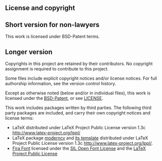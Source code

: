## License and copyright

## Short version for non-lawyers

This work is licensed under BSD-Patent terms.

## Longer version

Copyrights in this project are retained by their contributors. No
copyright assignment is required to contribute to this project.

Some files include explicit copyright notices and/or license notices.
For full authorship information, see the version control history.

Except as otherwise noted (below and/or in individual files), this work is
licensed under the [BSD-Patent](https://opensource.org/licenses/BSDplusPatent), or see [LICENSE](LICENSE).

This work includes packages written by third parties.
The following third party packages are included, and carry their own copyright notices and license terms:
* LaTeX distributed under LaTeX Project Public License version 1.3c <http://www.latex-project.org/lppl/>
* LaTeX package [moderncv](https://ctan.org/pkg/moderncv) and [its template](http://mirrors.ctan.org/macros/latex/contrib/moderncv/examples/template.tex) distributed under LaTeX Project Public License version 1.3c <http://www.latex-project.org/lppl/>.
* [Fira Font](https://www.ctan.org/tex-archive/fonts/fira/) licensed under the [SIL Open Font License](https://www.ctan.org/license/ofl) and the [LaTeX Project Public License](https://www.ctan.org/license/lppl)
